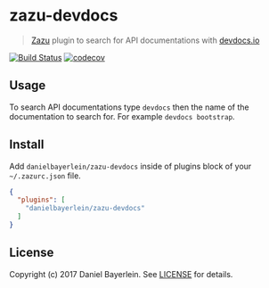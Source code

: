 # zazu-devdocs

> [Zazu](https://github.com/tinytacoteam/zazu) plugin to search for API documentations with [devdocs.io](https://devdocs.io/)

[![Build Status](https://travis-ci.org/danielbayerlein/zazu-devdocs.svg?branch=master)](https://travis-ci.org/danielbayerlein/zazu-devdocs)
[![codecov](https://codecov.io/gh/danielbayerlein/zazu-devdocs/branch/master/graph/badge.svg)](https://codecov.io/gh/danielbayerlein/zazu-devdocs)

## Usage

To search API documentations type `devdocs` then the name of the documentation to search for.
For example `devdocs bootstrap`.

## Install

Add `danielbayerlein/zazu-devdocs` inside of plugins block of your `~/.zazurc.json` file.

```json
{
  "plugins": [
    "danielbayerlein/zazu-devdocs"
  ]
}
```

## License

Copyright (c) 2017 Daniel Bayerlein. See [LICENSE](./LICENSE.md) for details.
